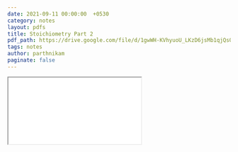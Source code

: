 ```yaml
---
date: 2021-09-11 00:00:00  +0530
category: notes
layout: pdfs
title: Stoichiometry Part 2
pdf_path: https://drive.google.com/file/d/1gwWH-KVhyuoU_LKzD6jsMb1qjQsO-bHL/preview?usp=sharing
tags: notes
author: parthnikam
paginate: false
---
```


<iframe class="embed-pdf" src="{{ page.pdf_path }}#toolbar=0" seamless="seamless" scrolling="no" style="overflow:hidden"></iframe>

